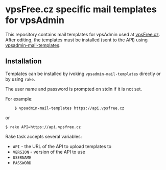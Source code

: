 # vpsFree.cz specific mail templates for vpsAdmin

This repository contains mail templates for vpsAdmin used at
[vpsFree.cz](http://www.vpsfree.cz). After editing, the templates must be
installed (sent to the API) using
[vpsadmin-mail-templates](https://github.com/vpsfreecz/vpsadmin-mail-templates).

## Installation

Templates can be installed by ivoking `vpsadmin-mail-templates` directly
or by using `rake`.

The user name and password is prompted on stdin if it is not set.

For example:

        $ vpsadmin-mail-templates https://api.vpsfree.cz

or

	$ rake API=https://api.vpsfree.cz

Rake task accepts several variables:

 - `API` - the URL of the API to upload templates to
 - `VERSION` - version of the API to use
 - `USERNAME`
 - `PASSWORD`
